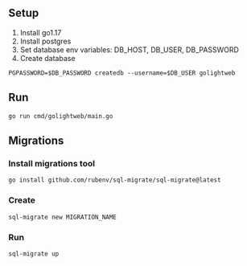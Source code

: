 ## Setup
1. Install go1.17
2. Install postgres
3. Set database env variables: DB_HOST, DB_USER, DB_PASSWORD
4. Create database
```
PGPASSWORD=$DB_PASSWORD createdb --username=$DB_USER golightweb
```

## Run
```
go run cmd/golightweb/main.go
```


## Migrations

### Install migrations tool
```
go install github.com/rubenv/sql-migrate/sql-migrate@latest
```

### Create
```
sql-migrate new MIGRATION_NAME
```

### Run
```
sql-migrate up
```
